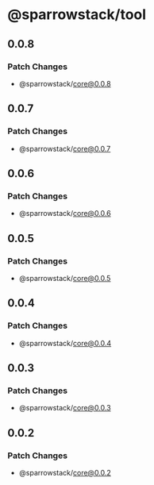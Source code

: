 # @sparrowstack/tool

## 0.0.8

### Patch Changes

- @sparrowstack/core@0.0.8

## 0.0.7

### Patch Changes

- @sparrowstack/core@0.0.7

## 0.0.6

### Patch Changes

- @sparrowstack/core@0.0.6

## 0.0.5

### Patch Changes

- @sparrowstack/core@0.0.5

## 0.0.4

### Patch Changes

- @sparrowstack/core@0.0.4

## 0.0.3

### Patch Changes

- @sparrowstack/core@0.0.3

## 0.0.2

### Patch Changes

- @sparrowstack/core@0.0.2
